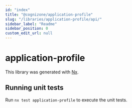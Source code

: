 ```yaml
---
id: "index"
title: "@cognizone/application-profile"
slug: "/libraries/application-profile/api/"
sidebar_label: "Readme"
sidebar_position: 0
custom_edit_url: null
---
```


# application-profile

This library was generated with [Nx](https://nx.dev).

## Running unit tests

Run `nx test application-profile` to execute the unit tests.
